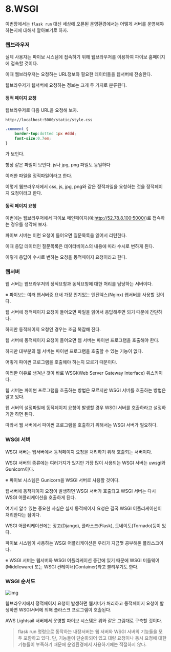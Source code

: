 # 8.WSGI

이번장에서는 `flask run` 대신 세상에 오픈된 운영환경에서는 어떻게 서버를 운영해야 하는지에 대해서 알아보기로 하자.

### 웹브라우저

실제 사용자는 파이보 시스템에 접속하기 위해 웹브라우저를 이용하여 파이보 홈페이지에 접속할 것이다. 

이때 웹브라우저는 요청하는 URL정보와 필요한 데이터들을 웹서버에 전송한다.

웹브라우저가 웹서버에 요청하는 정보는 크게 두 가지로 분류된다.

#### 정적 페이지 요청

웹브라우저로 다음 URL을 요청해 보자.

`http://localhost:5000/static/style.css`

```css
.comment {
    border-top:dotted 1px #ddd;
    font-size:0.7em;
}
```

가 보인다.

항상 같은 파일이 보인다. js나 jpg, png 파일도 동일하다

이러한 파일을 정적파일이라고 한다.

이렇게 웹브라우저에서 css, js, jpg, png와 같은 정적파일을 요청하는 것을 정적페이지 요청이라고 한다.

#### 동적 페이지 요청

이번에는 웹브라우저에서 파이보 메인페이지(예:http://52.78.8.100:5000/)로 접속하는 경우를 생각해 보자. 

파이보 서버는 이런 요청이 들어오면 질문목록을 읽어서 리턴한다. 

이때 응답 데이터인 질문목록은 데이터베이스의 내용에 따라 수시로 변하게 된다.

이렇게 응답이 수시로 변하는 요청을 동적페이지 요청이라고 한다.

### 웹서버

웹 서버는 웹브라우저의 정적요청과 동적요청에 대한 처리를 담당하는 서버이다.

※ 파이보는 여러 웹서버중 요새 가장 인기있는 엔진엑스(Nginx) 웹서버를 사용할 것이다.

웹 서버에 정적페이지 요청이 들어오면 파일을 읽어서 응답해주면 되기 때문에 간단하다. 

하지만 동적페이지 요청인 경우는 조금 복잡해 진다.

웹 서버에 동적페이지 요청이 들어오면 웹 서버는 파이썬 프로그램을 호출해야 한다. 

하지만 대부분의 웹 서버는 파이썬 프로그램을 호출할 수 있는 기능이 없다. 

어떻게 파이썬 프로그램을 호출해야 하는지 모르기 때문이다.

이러한 이유로 생겨난 것이 바로 WSGI(Web Server Gateway Interface) 위스키이다.

웹 서버는 파이썬 프로그램을 호출하는 방법은 모르지만 WSGI 서버를 호출하는 방법은 알고 있다. 

웹 서버의 설정파일에 동적페이지 요청이 발생할 경우 WSGI 서버를 호출하라고 설정하기만 하면 된다.

따라서 웹 서버에서 파이썬 프로그램을 호출하기 위해서는 WSGI 서버가 필요하다.

### WSGI 서버

WSGI 서버는 웹서버에서 동적페이지 요청을 처리하기 위해 호출되는 서버이다. 

WSGI 서버의 종류에는 여러가지가 있지만 가장 많이 사용되는 WSGI 서버는 uwsgi와 Gunicorn이다.

※ 파이보 시스템은 Gunicorn을 WSGI 서버로 사용할 것이다.

웹서버에 동적페이지 요청이 발생하면 WSGI 서버가 호출되고 WSGI 서버는 다시 WSGI 어플리케이션을 호출하게 된다. 

여기서 알수 있는 중요한 사실은 실제 동적페이지 요청은 결국 WSGI 어플리케이션이 처리한다는 점이다. 

WSGI 어플리케이션에는 장고(Django), 플라스크(Flask), 토네이도(Tornado)등이 있다. 

파이보 시스템이 사용하는 WSGI 어플리케이션은 우리가 지금껏 공부해온 플라스크이다.

※ WSGI 서버는 웹서버와 WSGI 어플리케이션 중간에 있기 때문에 WSGI 미들웨어(Middleware) 또는 WSGI 컨테이너(Container)라고 불리우기도 한다.

### WSGI 순서도

![img](https://wikidocs.net/images/page/81076/4-08_1.png)

웹브라우저에서 정적페이지 요청이 발생하면 웹서버가 처리하고 동적페이지 요청이 발생하면 WSGI서버에 의해 플라스크 프로그램이 호출된다.

AWS Lightsail 서버에서 운영할 파이보 시스템은 위와 같은 그림대로 구축할 것이다.

>flask run 명령으로 동작하는 내장서버는 웹 서버와 WSGI 서버의 기능들을 모두 포함하고 있다. 
단, 기능들이 단순화되어 있고 대량 요청이나 동시 요청에 대한 기능들이 부족하기 때문에 운영환경에서 사용하기에는 적절하지 않다.